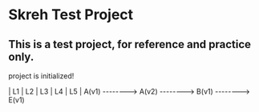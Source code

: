 # Skreh Test Project 
## This is a test project, for reference and practice only.

project is initialized!

|       L1      |       L2      |       L3      |       L4      |       L5      |
        A(v1) --------> A(v2) --------> B(v1) --------> E(v1)
